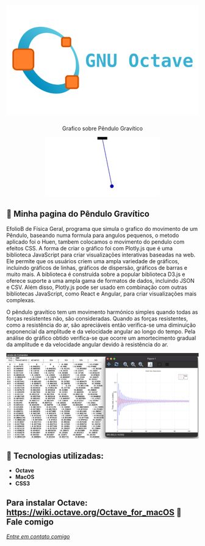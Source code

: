 <h1 align="center">
    <img width="600" src="octave.png" />
</h1>


<p align="center">
Grafico sobre Pêndulo Gravítico
</p>
<p align="center">
    <img src="small-angle.gif" ></p>

📌 Minha pagina do Pêndulo Gravítico
------------------
EfolioB de Física Geral, programa que simula o grafico do movimento de um Pêndulo, baseando numa formula para angulos pequenos, o metodo aplicado foi o Huen, tambem colocamos o movimento do pendulo com efeitos CSS.
A forma de criar o gráfico foi com Plotly.js que é uma biblioteca JavaScript para criar visualizações interativas baseadas na web. Ele permite que os usuários criem uma ampla variedade de gráficos, incluindo gráficos de linhas, gráficos de dispersão, gráficos de barras e muito mais. A biblioteca é construída sobre a popular biblioteca D3.js e oferece suporte a uma ampla gama de formatos de dados, incluindo JSON e CSV. Além disso, Plotly.js pode ser usado em combinação com outras bibliotecas JavaScript, como React e Angular, para criar visualizações mais complexas.

O pêndulo gravítico tem um movimento harmónico simples quando todas as forças resistentes não, são consideradas.
Quando as forças resistentes, como a resistência do ar, são apreciáveis então verifica-se uma diminuição exponencial da amplitude e da velocidade angular ao longo do tempo.
Pela análise do gráfico obtido verifica-se que ocorre um amortecimento gradual da amplitude e da velocidade angular devido à resistência do ar. 
 


<img src="graficooctave.png" >


🔧 Tecnologias utilizadas:
------------------

- <strong>Octave</strong>
- <strong>MacOS</strong>
- <strong>CSS3</strong>

Para instalar Octave: https://wiki.octave.org/Octave_for_macOS
💬 Fale comigo
------------------
[*Entre em contato comigo*](https://www.linkedin.com/in/ivo-baptista-3712144/)
















